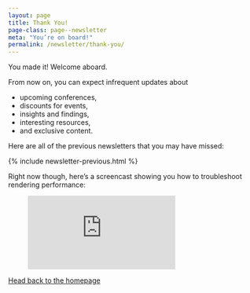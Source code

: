 ```yaml
---
layout: page
title: Thank You!
page-class: page--newsletter
meta: "You’re on board!"
permalink: /newsletter/thank-you/
---
```


You made it! Welcome aboard.

From now on, you can expect infrequent updates about

* upcoming conferences,
* discounts for events,
* insights and findings,
* interesting resources,
* and exclusive content.

Here are all of the previous newsletters that you may have missed:

{% include newsletter-previous.html %}

Right now though, here’s a screencast showing you how to troubleshoot rendering
performance:

<figure class="c-video">
  <iframe class="c-video__media" src="https://www.youtube.com/embed/2vFrZXWiwIc" frameborder="0" allowfullscreen></iframe>
</figure>

[Head back to the homepage](/)
